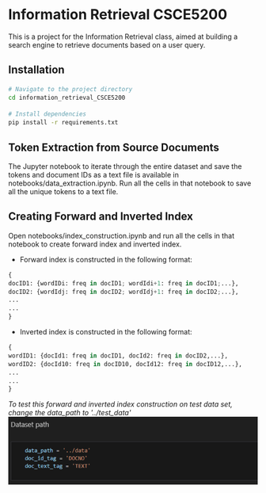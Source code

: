 # Information Retrieval CSCE5200
This is a project for the Information Retrieval class, aimed at building a search engine to retrieve documents based on a user query.

## Installation
```bash
# Navigate to the project directory
cd information_retrieval_CSCE5200

# Install dependencies
pip install -r requirements.txt
```

## Token Extraction from Source Documents
The Jupyter notebook to iterate through the entire dataset and save the tokens and document IDs as a text file is available in notebooks/data_extraction.ipynb. Run all the cells in that notebook to save all the unique tokens to a text file.

## Creating Forward and Inverted Index
Open notebooks/index_construction.ipynb and run all the cells in that notebook to create forward index and inverted index.
* Forward index is constructed in the following format:
```python
{
docID1: {wordIDi: freq in docID1; wordIdi+1: freq in docID1;...},
docID2: {wordIdj: freq in docID2; wordIdj+1: freq in docID2;...},
...
...
}
```


* Inverted index is constructed in the following format:
```python
{
wordID1: {docId1: freq in docID1, docId2: freq in docID2,...},
wordID2: {docId10: freq in docID10, docId12: freq in docID12,...},
...
...
}
```

*To test this forward and inverted index construction on test data set, change the data_path to '../test_data'*
![alt text](images/dataset_path.png)
